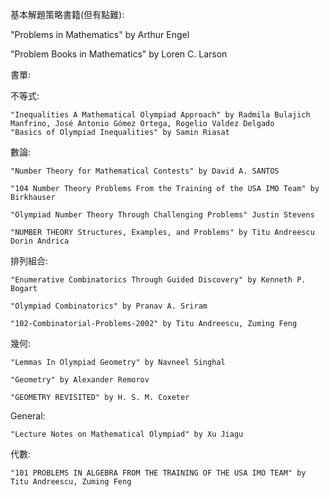 基本解題策略書籍(但有點難):

  "Problems in Mathematics" by Arthur Engel
  
  "Problem Books in Mathematics" by Loren C. Larson  

書單:
  
  不等式:
  
    
    "Inequalities A Mathematical Olympiad Approach" by Radmila Bulajich Manfrino, José Antonio Gómez Ortega, Rogelio Valdez Delgado   
    "Basics of Olympiad Inequalities" by Samin Riasat
    
  數論:
 
    
    "Number Theory for Mathematical Contests" by David A. SANTOS
    
    "104 Number Theory Problems From the Training of the USA IMO Team" by Birkhauser
    
    "Olympiad Number Theory Through Challenging Problems" Justin Stevens
   
    "NUMBER THEORY Structures, Examples, and Problems" by Titu Andreescu Dorin Andrica
    
    
  排列組合:
    
   
    "Enumerative Combinatorics Through Guided Discovery" by Kenneth P. Bogart
    
    "Olympiad Combinatorics" by Pranav A. Sriram
    
    "102-Combinatorial-Problems-2002" by Titu Andreescu, Zuming Feng
    
    
  幾何:
    
    
    "Lemmas In Olympiad Geometry" by Navneel Singhal
    
    "Geometry" by Alexander Remorov
    
    "GEOMETRY REVISITED" by H. S. M. Coxeter
 
 
  General:
    
    
    "Lecture Notes on Mathematical Olympiad" by Xu Jiagu
    
    
  代數:
    
   
    "101 PROBLEMS IN ALGEBRA FROM THE TRAINING OF THE USA IMO TEAM" by Titu Andreescu, Zuming Feng
    


  

  
  
    

  

  
